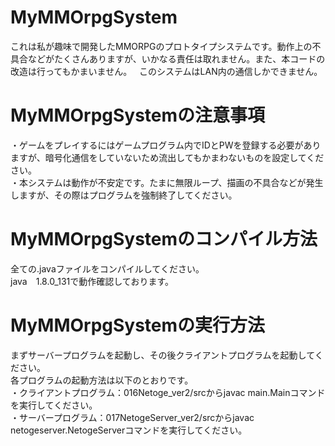 # MyMMOrpgSystem
これは私が趣味で開発したMMORPGのプロトタイプシステムです。動作上の不具合などがたくさんありますが、いかなる責任は取れません。また、本コードの改造は行ってもかまいません。  
このシステムはLAN内の通信しかできません。

# MyMMOrpgSystemの注意事項
・ゲームをプレイするにはゲームプログラム内でIDとPWを登録する必要がありますが、暗号化通信をしていないため流出してもかまわないものを設定してください。  
・本システムは動作が不安定です。たまに無限ループ、描画の不具合などが発生しますが、その際はプログラムを強制終了してください。

# MyMMOrpgSystemのコンパイル方法
全ての.javaファイルをコンパイルしてください。  
java　1.8.0_131で動作確認しております。

# MyMMOrpgSystemの実行方法
まずサーバープログラムを起動し、その後クライアントプログラムを起動してください。  
各プログラムの起動方法は以下のとおりです。  
・クライアントプログラム：016Netoge_ver2/srcからjavac main.Mainコマンドを実行してください。  
・サーバープログラム：017NetogeServer_ver2/srcからjavac netogeserver.NetogeServerコマンドを実行してください。  
